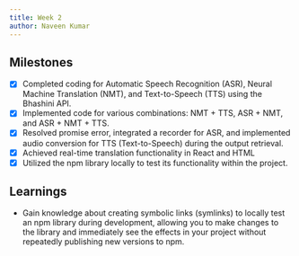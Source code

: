 ```yaml
---
title: Week 2
author: Naveen Kumar
---
```


## Milestones
- [x] Completed coding for Automatic Speech Recognition (ASR), Neural Machine Translation (NMT), and Text-to-Speech (TTS) using the Bhashini API.
- [x] Implemented code for various combinations: NMT + TTS, ASR + NMT, and ASR + NMT + TTS.
- [x] Resolved promise error, integrated a recorder for ASR, and implemented audio conversion for TTS (Text-to-Speech) during the output retrieval.
- [x] Achieved real-time translation functionality in React and HTML
- [x] Utilized the npm library locally to test its functionality within the project.

<!-- ## Screenshots / Videos  -->

<!-- ## Contributions -->

## Learnings
- Gain knowledge about creating symbolic links (symlinks) to locally test an npm library during development, allowing you to make changes to the library and immediately see the effects in your project without repeatedly publishing new versions to npm.